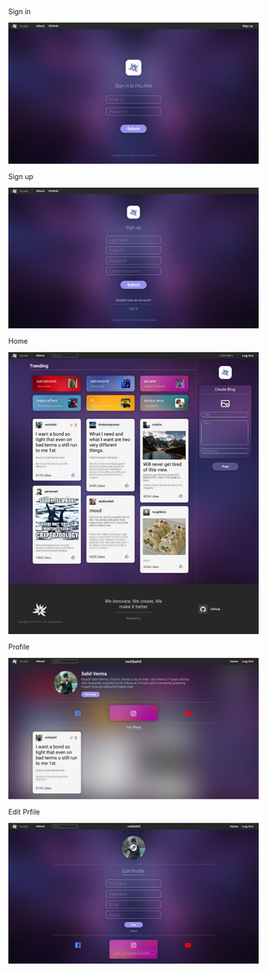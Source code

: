Sign in

<img src=Resources/Social%20Media%20website/1.%20Signin.png>


Sign up

<img src=Resources/Social%20Media%20website/2.%20Signup.png>


Home

<img src=Resources/Social%20Media%20website/3.%20Home.png>


Profile

<img src=Resources/Social%20Media%20website/4.%20Profile.png>


Edit Prfile

<img src=Resources/Social%20Media%20website/5.%20Edit%20Profile.png>